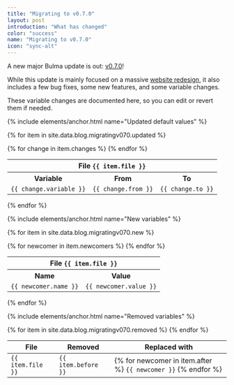 ```yaml
---
title: "Migrating to v0.7.0"
layout: post
introduction: "What has changed"
color: "success"
name: "Migrating to v0.7.0"
icon: "sync-alt"
---
```


A new major Bulma update is out: [v0.7.0](#)!

While this update is mainly focused on a massive [website redesign](/2018/04/13/website-redesign/), it also includes a few bug fixes, some new features, and some variable changes.

These variable changes are documented here, so you can edit or revert them if needed.

{% include elements/anchor.html name="Updated default values" %}

{% for item in site.data.blog.migratingv070.updated %}
  <table class="table is-bordered">
    <tbody>
      <tr>
        <th class="is-light" colspan="3">
          File
          <code>{{ item.file }}</code>
        </th>
      </tr>
      <tr>
        <th>Variable</th>
        <th>From</th>
        <th>To</th>
      </tr>
      {% for change in item.changes %}
        <tr>
          <td>
            <code>{{ change.variable }}</code>
          </td>
          <td>
            <code>{{ change.from }}</code>
          </td>
          <td>
            <code>{{ change.to }}</code>
          </td>
        </tr>
      {% endfor %}
    </tbody>
  </table>
{% endfor %}

{% include elements/anchor.html name="New variables" %}

{% for item in site.data.blog.migratingv070.new %}
  <table class="table is-bordered">
    <tbody>
      <tr>
        <th class="is-light" colspan="2">
          File
          <code>{{ item.file }}</code>
        </th>
      </tr>
      <tr>
        <th>Name</th>
        <th>Value</th>
      </tr>
      {% for newcomer in item.newcomers %}
        <tr>
          <td>
            <code>{{ newcomer.name }}</code>
          </td>
          <td>
            <code>{{ newcomer.value }}</code>
          </td>
        </tr>
      {% endfor %}
    </tbody>
  </table>
{% endfor %}

{% include elements/anchor.html name="Removed variables" %}

<table class="table is-bordered">
  <thead>
    <tr>
      <th>File</th>
      <th>Removed</th>
      <th>Replaced with</th>
    </tr>
  </thead>
  <tbody>
    {% for item in site.data.blog.migratingv070.removed %}
      <tr>
        <td>
          <code>{{ item.file }}</code>
        </td>
        <td>
          <code>{{ item.before }}</code>
        </td>
        <td>
          {% for newcomer in item.after %}
            <code>{{ newcomer }}</code>
          {% endfor %}
        </td>
      </tr>
    {% endfor %}
  </tbody>
</table>
